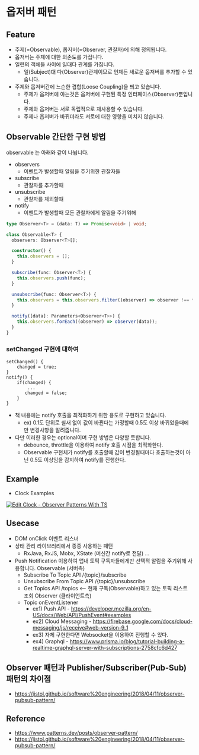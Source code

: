 # 옵저버 패턴

## Feature

- 주제(=Observable), 옵저버(=Observer, 관찰자)에 의해 정의됩니다.
- 옵저버는 주제에 대한 의존도를 가집니다.
- 일련의 객체들 사이에 일대다 관계를 가집니다.
  - 일(Subject)대 다(Observer)관계이므로 언제든 새로운 옵저버를 추가할 수 있습니다.
- 주제와 옵저버간에 느슨한 겹합(Loose Coupling)을 띄고 있습니다.
  - 주제가 옵저버에 아는것은 옵저버에 구현된 특정 인터페이스(Observer)뿐입니다.
  - 주제와 옵저버는 서로 독립적으로 재사용할 수 있습니다.
  - 주제나 옵저버가 바뀌더라도 서로에 대한 영향을 미치지 않습니다.

## Observable 간단한 구현 방법

observable 는 아래와 같이 나뉩니다.

- observers
  - 이벤트가 발생할때 알림을 주기위한 관찰자들
- subscribe
  - 관찰자를 추가할때
- unsubscribe
  - 관찰자를 제외할떄
- notify
  - 이벤트가 발생할때 모든 관찰자에게 알림을 주기위해

```ts
type Observer<T> = (data: T) => Promise<void> | void;

class Observable<T> {
  observers: Observer<T>[];

  constructor() {
    this.observers = [];
  }

  subscribe(func: Observer<T>) {
    this.observers.push(func);
  }

  unsubscribe(func: Observer<T>) {
    this.observers = this.observers.filter((observer) => observer !== func);
  }

  notify([data]: Parameters<Observer<T>>) {
    this.observers.forEach((observer) => observer(data));
  }
}
```

### setChanged 구현에 대하여

```
setChanged() {
    changed = true;
}
notify() {
    if(changed) {
        ...
       changed = false;
    }
}
```

- 책 내용에는 notify 호출을 최적화하기 위한 용도로 구현하고 있습니다.
  - ex) 0.1도 단위로 쉴새 없이 값이 바뀐다는 가정할때 0.5도 이상 바뀌었을때에만 변경사항을 알려줍니다.
- 다만 이러한 경우는 optional이며 구현 방법은 다양할 듯합니다.
  - debounce, throttle을 이용하여 notify 호출 시점을 최적화한다.
  - Observable 구현체가 notify를 호출할때 값이 변경될때마다 호출하는것이 아닌 0.5도 이상임을 감지하여 notify를 진행한다.

## Example

- Clock Examples

[![Edit Clock - Observer Patterns With TS](https://codesandbox.io/static/img/play-codesandbox.svg)](https://codesandbox.io/s/clock-observer-patterns-with-ts-w25927?fontsize=14&hidenavigation=1&theme=dark)

## Usecase

- DOM onClick 이벤트 리스너
- 상태 관리 라이브러리에서 종종 사용하는 패턴
  - RxJava, RxJS, Mobx, XState (머신간 notify로 전달) ...
- Push Notification 이용하여 앱내 토픽 구독자들에게만 선택적 알림을 주기위해 사용합니다.
  Observable (서버측)
  - Subscribe To Topic API /{topic}/subscribe
  - Unsubscribe From Topic API /{topic}/unsubscribe
  - Get Topics API /topics <-- 현재 구독(Observable)하고 있는 토픽 리스트 조회
    Observer (클라이언트측)
  - Topic onEventListener
    - ex1) Push API - https://developer.mozilla.org/en-US/docs/Web/API/PushEvent#examples
    - ex2) Cloud Messaging - https://firebase.google.com/docs/cloud-messaging/js/receive#web-version-9_1
    - ex3) 자체 구현한다면 Websocket을 이용하여 진행할 수 있다.
    - ex4) Graphql - https://www.prisma.io/blog/tutorial-building-a-realtime-graphql-server-with-subscriptions-2758cfc6d427

## Observer 패턴과 Publisher/Subscriber(Pub-Sub) 패턴의 차이점

- https://jistol.github.io/software%20engineering/2018/04/11/observer-pubsub-pattern/

## Reference

- https://www.patterns.dev/posts/observer-pattern/
- https://jistol.github.io/software%20engineering/2018/04/11/observer-pubsub-pattern/
